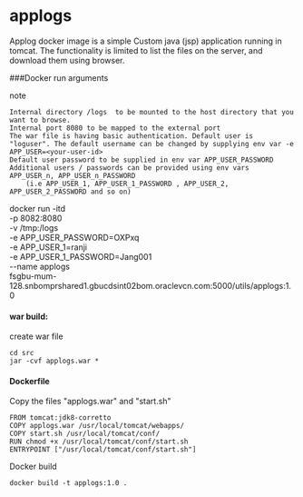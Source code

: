 # applogs


Applog docker image is a simple Custom java (jsp) application running in tomcat. The functionality is limited to list the files on the server, and download them using browser.



###Docker run arguments

note

    Internal directory /logs  to be mounted to the host directory that you want to browse.
    Internal port 8080 to be mapped to the external port
    The war file is having basic authentication. Default user is "loguser". The default username can be changed by supplying env var -e APP_USER=<your-user-id>
    Default user password to be supplied in env var APP_USER_PASSWORD
    Additional users / passwords can be provided using env vars APP_USER_n, APP_USER_n_PASSWORD
        (i.e APP_USER_1, APP_USER_1_PASSWORD , APP_USER_2, APP_USER_2_PASSWORD and so on)

docker run -itd \
-p 8082:8080 \
-v /tmp:/logs \
-e APP_USER_PASSWORD=OXPxq \
-e APP_USER_1=ranji \
-e APP_USER_1_PASSWORD=Jang001 \
--name applogs \
fsgbu-mum-128.snbomprshared1.gbucdsint02bom.oraclevcn.com:5000/utils/applogs:1.0



#### war build:
create war file 

```
cd src
jar -cvf applogs.war *
```


#### Dockerfile

Copy the files "applogs.war" and "start.sh" 

```
FROM tomcat:jdk8-corretto
COPY applogs.war /usr/local/tomcat/webapps/
COPY start.sh /usr/local/tomcat/conf/
RUN chmod +x /usr/local/tomcat/conf/start.sh
ENTRYPOINT ["/usr/local/tomcat/conf/start.sh"]
```

Docker build
```
docker build -t applogs:1.0 .
```

